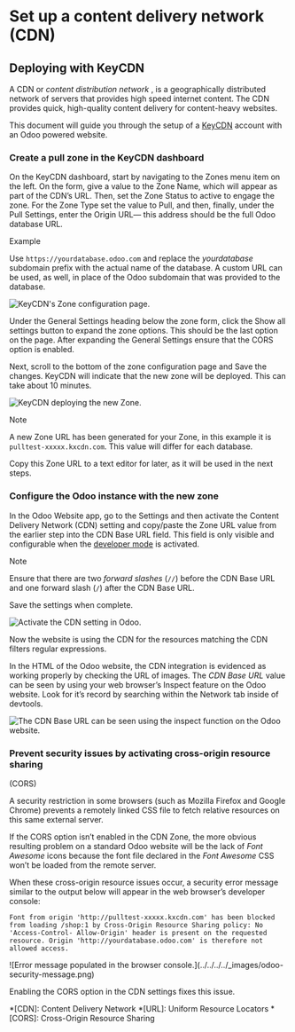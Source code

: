 # Set up a content delivery network (CDN)

## Deploying with KeyCDN

A CDN or _content distribution network_ , is a geographically distributed
network of servers that provides high speed internet content. The CDN provides
quick, high-quality content delivery for content-heavy websites.

This document will guide you through the setup of a
[KeyCDN](https://www.keycdn.com) account with an Odoo powered website.

### Create a pull zone in the KeyCDN dashboard

On the KeyCDN dashboard, start by navigating to the Zones menu item on the
left. On the form, give a value to the Zone Name, which will appear as part of
the CDN’s URL. Then, set the Zone Status to active to engage the zone. For the
Zone Type set the value to Pull, and then, finally, under the Pull Settings,
enter the Origin URL— this address should be the full Odoo database URL.

Example

Use `https://yourdatabase.odoo.com` and replace the _yourdatabase_ subdomain
prefix with the actual name of the database. A custom URL can be used, as
well, in place of the Odoo subdomain that was provided to the database.

![KeyCDN's Zone configuration page.](../../../../_images/keycdn-zone.png)

Under the General Settings heading below the zone form, click the Show all
settings button to expand the zone options. This should be the last option on
the page. After expanding the General Settings ensure that the CORS option is
enabled.

Next, scroll to the bottom of the zone configuration page and Save the
changes. KeyCDN will indicate that the new zone will be deployed. This can
take about 10 minutes.

![KeyCDN deploying the new Zone.](../../../../_images/zone-url.png)

Note

A new Zone URL has been generated for your Zone, in this example it is
`pulltest-xxxxx.kxcdn.com`. This value will differ for each database.

Copy this Zone URL to a text editor for later, as it will be used in the next
steps.

### Configure the Odoo instance with the new zone

In the Odoo Website app, go to the Settings and then activate the Content
Delivery Network (CDN) setting and copy/paste the Zone URL value from the
earlier step into the CDN Base URL field. This field is only visible and
configurable when the [developer
mode](../../../general/developer_mode.html#developer-mode) is activated.

Note

Ensure that there are two _forward slashes_ (`//`) before the CDN Base URL and
one forward slash (`/`) after the CDN Base URL.

Save the settings when complete.

![Activate the CDN setting in Odoo.](../../../../_images/cdn-base-url.png)

Now the website is using the CDN for the resources matching the CDN filters
regular expressions.

In the HTML of the Odoo website, the CDN integration is evidenced as working
properly by checking the URL of images. The _CDN Base URL_ value can be seen
by using your web browser’s Inspect feature on the Odoo website. Look for it’s
record by searching within the Network tab inside of devtools.

![The CDN Base URL can be seen using the inspect function on the Odoo
website.](../../../../_images/test-pull.png)

### Prevent security issues by activating cross-origin resource sharing
(CORS)

A security restriction in some browsers (such as Mozilla Firefox and Google
Chrome) prevents a remotely linked CSS file to fetch relative resources on
this same external server.

If the CORS option isn’t enabled in the CDN Zone, the more obvious resulting
problem on a standard Odoo website will be the lack of _Font Awesome_ icons
because the font file declared in the _Font Awesome_ CSS won’t be loaded from
the remote server.

When these cross-origin resource issues occur, a security error message
similar to the output below will appear in the web browser’s developer
console:

`Font from origin 'http://pulltest-xxxxx.kxcdn.com' has been blocked from
loading /shop:1 by Cross-Origin Resource Sharing policy: No 'Access-Control-
Allow-Origin' header is present on the requested resource. Origin
'http://yourdatabase.odoo.com' is therefore not allowed access.`

![Error message populated in the browser console.](../../../../_images/odoo-
security-message.png)

Enabling the CORS option in the CDN settings fixes this issue.

  *[CDN]: Content Delivery Network
  *[URL]: Uniform Resource Locators
  *[CORS]: Cross-Origin Resource Sharing


